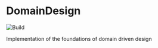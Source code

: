 # DomainDesign
![Build](https://github.com/SmeeK153/DomainDesign/workflows/Build/badge.svg)

Implementation of the foundations of domain driven design

